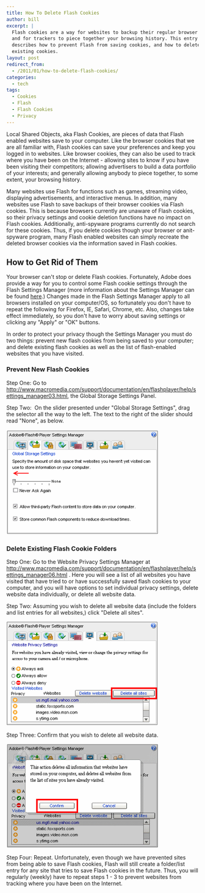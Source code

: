 ```yaml
---
title: How To Delete Flash Cookies
author: bill
excerpt: |
  Flash cookies are a way for websites to backup their regular browser cookies
  and for trackers to piece together your browsing history. This entry
  describes how to prevent Flash from saving cookies, and how to delete
  existing cookies.
layout: post
redirect_from:
  - /2011/01/how-to-delete-flash-cookies/
categories:
  - tech
tags:
  - Cookies
  - Flash
  - Flash Cookies
  - Privacy
---
```

Local Shared Objects, aka Flash Cookies, are pieces of data that Flash enabled
websites save to your computer. Like the browser cookies that we are all
familiar with, Flash cookies can save your preferences and keep you logged in
to websites. Like browser cookies, they can also be used to track where you
have been on the Internet - allowing sites to know if you have been visiting
their competitors; allowing advertisers to build a data portfolio of your
interests; and generally allowing anybody to piece together, to some extent,
your browsing history.

Many websites use Flash for functions such as games, streaming video,
displaying advertisements, and interactive menus. In addition, many websites
use Flash to save backups of their browser cookies via Flash cookies. This is
because browsers currently are unaware of Flash cookies, so their privacy
settings and cookie deletion functions have no impact on Flash cookies.
Additionally, anti-spyware programs currently do not search for these cookies.
Thus, if you delete cookies though your browser or anit-spyware program, many
Flash enabled websites can simply recreate the deleted browser cookies via the
information saved in Flash cookies.

## How to Get Rid of Them

Your browser can't stop or delete Flash cookies. Fortunately, Adobe does
provide a way for you to control some Flash cookie settings through the Flash
Settings Manager (more information about the Settings Manager can be found
[here][1].) Changes made in the Flash Settings Manager apply to all browsers
installed on your computer/OS, so fortunately you don't have to repeat the
following for Firefox, IE, Safari, Chrome, etc. Also, changes take effect
immediately, so you don't have to worry about saving settings or clicking any
"Apply" or "OK" buttons.

In order to protect your privacy though the Settings Manager you must do two
things: prevent new flash cookies from being saved to your computer; and delete
existing flash cookies as well as the list of flash-enabled websites that you
have visited.

### Prevent New Flash Cookies

Step One: Go to <http://www.macromedia.com/support/documentation/en/flashplayer/help/settings_manager03.html>,
the Global Storage Settings Panel.

Step Two:  On the slider presented under "Global Storage Settings", drag the
selector all the way to the left. The text to the right of the slider should
read "None", as below.

![](/images/posts/2011/01/globalStorageSettingsPanal.gif)

### Delete Existing Flash Cookie Folders

Step One: Go to the Website Privacy Settings Manager at <http://www.macromedia.com/support/documentation/en/flashplayer/help/settings_manager06.html> .
Here you will see a list of all websites you have visited that have tried to or
have successfully saved flash cookies to your computer, and you will have
options to set individual privacy settings, delete website data individually,
or delete all website data.

Step Two: Assuming you wish to delete all website data (include the folders and
list entries for all websites,) click "Delete all sites".

![](/images/posts/2011/01/WebsitePrivacySettings.gif)

Step Three: Confirm that you wish to delete all website data.

![](/images/posts/2011/01/WebsitePrivacySettingsConfirm.gif)

Step Four: Repeat. Unfortunately, even though we have prevented sites from
being able to save Flash cookies, Flash will still create a folder/list entry
for any site that tries to save Flash cookies in the future. Thus, you will
regularly (weekly) have to repeat steps 1 - 3 to prevent websites from tracking
where you have been on the Internet.

 [1]: http://www.macromedia.com/support/documentation/en/flashplayer/help/settings_manager.html
